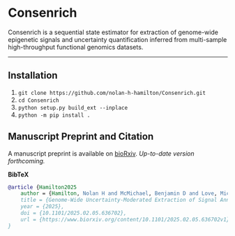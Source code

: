 # Consenrich

Consenrich is a sequential state estimator for extraction of genome-wide epigenetic signals and uncertainty quantification inferred from multi-sample high-throughput functional genomics datasets.

---

## Installation

1. `git clone https://github.com/nolan-h-hamilton/Consenrich.git`
2. `cd Consenrich`
3. `python setup.py build_ext --inplace`
4. `python -m pip install .`


## Manuscript Preprint and Citation

A manuscript preprint is available on [bioRxiv](https://www.biorxiv.org/content/10.1101/2025.02.05.636702v1). *Up-to-date version forthcoming.*

**BibTeX**

```bibtex
@article {Hamilton2025
	author = {Hamilton, Nolan H and McMichael, Benjamin D and Love, Michael I and Furey, Terrence S},
	title = {Genome-Wide Uncertainty-Moderated Extraction of Signal Annotations from Multi-Sample Functional Genomics Data},
	year = {2025},
	doi = {10.1101/2025.02.05.636702},
	url = {https://www.biorxiv.org/content/10.1101/2025.02.05.636702v1},
}
```
